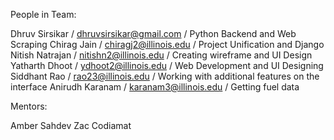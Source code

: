 People in Team:

Dhruv Sirsikar / dhruvsirsikar@gmail.com / Python Backend and Web Scraping
Chirag Jain / chiragj2@illinois.edu / Project Unification and Django
Nitish Natrajan / nitishn2@illinois.edu / Creating wireframe and UI Design
Yatharth Dhoot / ydhoot2@illinois.edu / Web Development and UI Designing
Siddhant Rao / rao23@illinois.edu / Working with additional features on the interface
Anirudh Karanam / karanam3@illinois.edu / Getting fuel data

Mentors:

Amber Sahdev
Zac Codiamat

